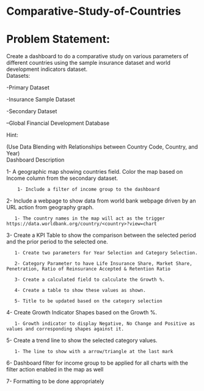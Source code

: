# Comparative-Study-of-Countries
# Problem Statement: 

Create a dashboard to do a comparative study on various parameters of different countries using the sample insurance dataset and world development indicators dataset.  
Datasets:

-Primary Dataset  

-Insurance Sample Dataset  

-Secondary Dataset 

–Global Financial Development Database  

Hint: 

(Use Data Blending with Relationships between Country Code, Country, and Year)  
Dashboard Description

1- A geographic map showing countries field. Color the map based on Income column from the secondary dataset.

        1- Include a filter of income group to the dashboard

2- Include a webpage to show data from world bank webpage driven by an URL action from geography graph.

       1- The country names in the map will act as the trigger  https://data.worldbank.org/country/<country>?view=chart

3- Create a KPI Table to show the comparison between the selected period and the prior period to the selected one.

       1- Create two parameters for Year Selection and Category Selection.

       2- Category Parameter to have Life Insurance Share, Market Share, Penetration, Ratio of Reinsurance Accepted & Retention Ratio

       3- Create a calculated field to calculate the Growth %.

       4- Create a table to show these values as shown.

       5- Title to be updated based on the category selection

4- Create Growth Indicator Shapes based on the Growth %.

       1- Growth indicator to display Negative, No Change and Positive as values and corresponding shapes against it.

5- Create a trend line to show the selected category values.

       1- The line to show with a arrow/triangle at the last mark

6- Dashboard filter for income group to be applied for all charts with the filter action enabled in the map as well

7- Formatting to be done appropriately
